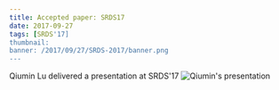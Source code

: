 ```yaml
---
title: Accepted paper: SRDS17
date: 2017-09-27
tags: [SRDS'17]
thumbnail: 
banner: /2017/09/27/SRDS-2017/banner.png
---
```

Qiumin Lu delivered a presentation at SRDS'17
![Qiumin's presentation](/2017/09/27/SRDS-2017/presentation.jpg)